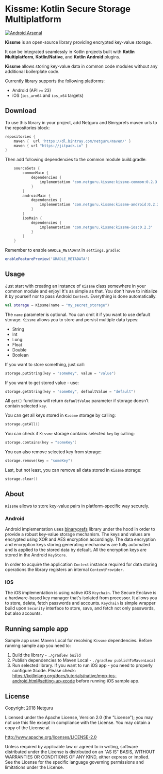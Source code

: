 
# Kissme: Kotlin Secure Storage Multiplatform

[![Android Arsenal](https://img.shields.io/badge/Android%20Arsenal-Kissme-brightgreen.svg?style=flat-square)](https://android-arsenal.com/details/1/7452)

**Kissme** is an open-source library providing encrypted key-value storage.

It can be integrated seamlessly in Kotlin projects built with **Kotlin Multiplatform**, **Kotlin/Native**, and **Kotlin Android** plugins.

**Kissme** allows storing key-value data in common code modules without any additional boilerplate code.

Currently library supports the following platforms:
- Android (API `>=` 23)
- iOS (`ios_arm64` and `ios_x64` targets)

## Download
To use this library in your project, add Netguru and Binryprefs maven urls to the repositories block:
```groovy
repositories {
    maven {  url 'https://dl.bintray.com/netguru/maven/' }
    maven { url "https://jitpack.io" }
}
```

Then add following dependencies to the common module build.gradle:
```groovy
    sourceSets {
        commonMain {
            dependencies {
                implementation 'com.netguru.kissme:kissme-common:0.2.3'     
            }
        }
        androidMain {
            dependencies {
                implementation 'com.netguru.kissme:kissme-android:0.2.3'
            }
        }
        iosMain {
            dependencies {
                implementation 'com.netguru.kissme:kissme-ios:0.2.3'
            }
        }
    }
```

Remember to enable `GRADLE_METADATA` in `settings.gradle`:
```groovy
enableFeaturePreview('GRADLE_METADATA')
```
## Usage
Just start with creating an instance of `Kissme` class somewhere in your common module and enjoy! It's as simple as that.
You don't have to initialize it by yourself nor to pass Android `Context`. Everything is done automatically.
```kotlin
val storage = Kissme(name = "my_secret_storage")
```
The `name` parameter is optional. You can omit it if you want to use default storage.
`Kissme` allows you to store and persist multiple data types:
- String
- Int
- Long
- Float
- Double
- Boolean 

If you want to store something, just call:
```kotlin
storage.putString(key = "someKey", value = "value")
```

If you want to get stored value - use:
```kotlin
storage.getString(key = "someKey", defaultValue = "default")
```

All `get()` functions will return `defaultValue` parameter if storage doesn't contain selected `key`.

You can get all keys stored in `Kissme` storage by calling:
```kotlin
storage.getAll()
```

You can check if `Kissme` storage contains selected `key` by calling:
```kotlin
storage.contains(key = "someKey")
```

You can also remove selected key from storage:
```kotlin
storage.remove(key = "someKey")
```

Last, but not least, you can remove all data stored in `Kissme` storage:
```kotlin
storage.clear()
```

## About
`Kissme` allows to store key-value pairs in platform-specific way securely.

### Android
Android implementation uses [binaryprefs](https://github.com/yandextaxitech/binaryprefs) library under the hood in order to provide a robust key-value storage mechanism. 
The keys and values are encrypted using XOR and AES encryption accordingly. The data encryption and encryption keys storing generating mechanisms are fully automated and is applied to the stored data by default. All the encryption keys are stored in the Android `KeyStore`.  

In order to acquire the application `Context` instance required for data storing operations the library registers an internal 
 `ContentProvider`.

### iOS
The iOS implementation is using native iOS `Keychain`. The Secure Enclave is a hardware-based key manager that's isolated from processor. It allows you to store, delete, fetch passwords and accounts. 
`Keychain` is simple wrapper build upon `Security` interface to store, save, and fetch not only passwords, but also accounts.

## Running sample app
Sample app uses Maven Local for resolving `Kissme` dependencies. Before running sample app you need to:
1. Build the library - `./gradlew build`
2. Publish dependencies to Maven Local - `./gradlew publishToMavenLocal`
3. Run selected library. If you want to run iOS app - you need to properly configure Xcode.
 Please check: https://kotlinlang.org/docs/tutorials/native/mpp-ios-android.html#setting-up-xcode before running iOS sample app.

## License

Copyright 2018 Netguru

Licensed under the Apache License, Version 2.0 (the "License");
you may not use this file except in compliance with the License.
You may obtain a copy of the License at

   http://www.apache.org/licenses/LICENSE-2.0

Unless required by applicable law or agreed to in writing, software
distributed under the License is distributed on an "AS IS" BASIS,
WITHOUT WARRANTIES OR CONDITIONS OF ANY KIND, either express or implied.
See the License for the specific language governing permissions and
limitations under the License.
